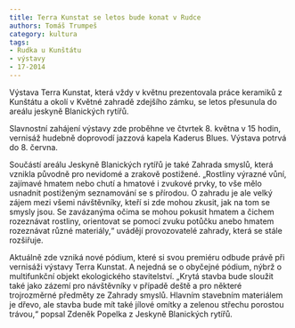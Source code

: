 ```yaml
---
title: Terra Kunstat se letos bude konat v Rudce
authors: Tomáš Trumpeš
category: kultura
tags:
- Rudka u Kunštátu
- výstavy
- 17-2014
---
```


Výstava Terra Kunstat, která vždy v květnu prezentovala práce keramiků z Kunštátu a okolí v Květné zahradě zdejšího zámku, se letos přesunula do areálu jeskyně Blanických rytířů.

Slavnostní zahájení výstavy zde proběhne ve čtvrtek 8. května v 15 hodin, vernisáž hudebně doprovodí jazzová kapela Kaderus Blues. Výstava potrvá do 8. června.

Součástí areálu Jeskyně Blanických rytířů je také Zahrada smyslů, která vznikla původně pro nevidomé a zrakově postižené. „Rostliny výrazné vůní, zajímavé hmatem nebo chutí a hmatové i zvukové prvky, to vše mělo usnadnit postiženým seznamování se s přírodou. O zahradu je ale velký zájem mezi všemi návštěvníky, kteří si zde mohou zkusit, jak na tom se smysly jsou. Se zavázanýma očima se mohou pokusit hmatem a čichem rozeznávat rostliny, orientovat se pomocí zvuku potůčku anebo hmatem rozeznávat různé materiály,“ uvádějí provozovatelé zahrady, která se stále rozšiřuje.

Aktuálně zde vzniká nové pódium, které si svou premiéru odbude právě při vernisáži výstavy Terra Kunstat. A nejedná se o obyčejné pódium, nýbrž o multifunkční objekt ekologického stavitelství. „Krytá stavba bude sloužit také jako zázemí pro návštěvníky v případě deště a pro některé trojrozměrné předměty ze Zahrady smyslů. Hlavním stavebním materiálem je dřevo, ale stavba bude mít také jílové omítky a zelenou střechu porostou trávou,“ popsal Zdeněk Popelka z Jeskyně Blanických rytířů.